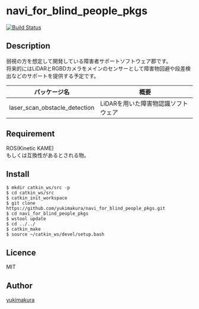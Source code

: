 # navi_for_blind_people_pkgs
[![Build Status](https://travis-ci.org/yukimakura/navi_for_blind_people_pkgs.svg?branch=master)](https://travis-ci.org/yukimakura/navi_for_blind_people_pkgs)
## Description
弱視の方を想定して開発している障害者サポートソフトウェア郡です。   
将来的にはLiDARとRGBDカメラをメインのセンサーとして障害物回避や段差検出などのサポートを提供する予定です。   

|パッケージ名 |概要|
|---|---|   
|laser_scan_obstacle_detection|LiDARを用いた障害物認識ソフトウェア|   

## Requirement
ROS(Kinetic KAME)   
もしくは互換性があるとされる物。

## Install
```
$ mkdir catkin_ws/src -p
$ cd catkin_ws/src
$ catkin_init_workspace
$ git clone https://github.com/yukimakura/navi_for_blind_people_pkgs.git
$ cd navi_for_blind_people_pkgs
$ wstool update
$ cd ../../
$ catkin_make
$ source ~/catkin_ws/devel/setup.bash
```

## Licence
MIT

## Author

[yukimakura](https://twitter.com/yukimakura86)
